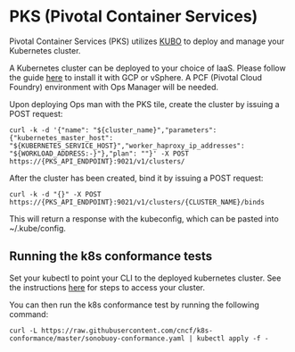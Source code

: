 # PKS (Pivotal Container Services)

Pivotal Container Services (PKS) utilizes [KUBO](https://pivotal.io/partners/kubo) to deploy and manage your Kubernetes cluster.

A Kubernetes cluster can be deployed to your choice of IaaS. Please follow the guide [here](https://docs-pks.cfapps.io/pks/installing.html) to install it with GCP or vSphere. A PCF (Pivotal Cloud Foundry) environment with Ops Manager will be needed.

Upon deploying Ops man with the PKS tile, create the cluster by issuing a POST request:
```
curl -k -d '{"name": "${cluster_name}","parameters": {"kubernetes_master_host": "${KUBERNETES_SERVICE_HOST}","worker_haproxy_ip_addresses": "${WORKLOAD_ADDRESS:-}"},"plan": ""}' -X POST https://{PKS_API_ENDPOINT}:9021/v1/clusters/
```

After the cluster has been created, bind it by issuing a POST request:
```
curl -k -d "{}" -X POST https://{PKS_API_ENDPOINT}:9021/v1/clusters/{CLUSTER_NAME}/binds
```
This will return a response with the kubeconfig, which can be pasted into ~/.kube/config.

## Running the k8s conformance tests

Set your kubectl to point your CLI to the deployed kubernetes cluster. See the instructions [here](https://docs-pks.cfapps.io/pks/using.html) for steps to access your cluster.

You can then run the k8s conformance test by running the following command:

```
curl -L https://raw.githubusercontent.com/cncf/k8s-conformance/master/sonobuoy-conformance.yaml | kubectl apply -f -
```

